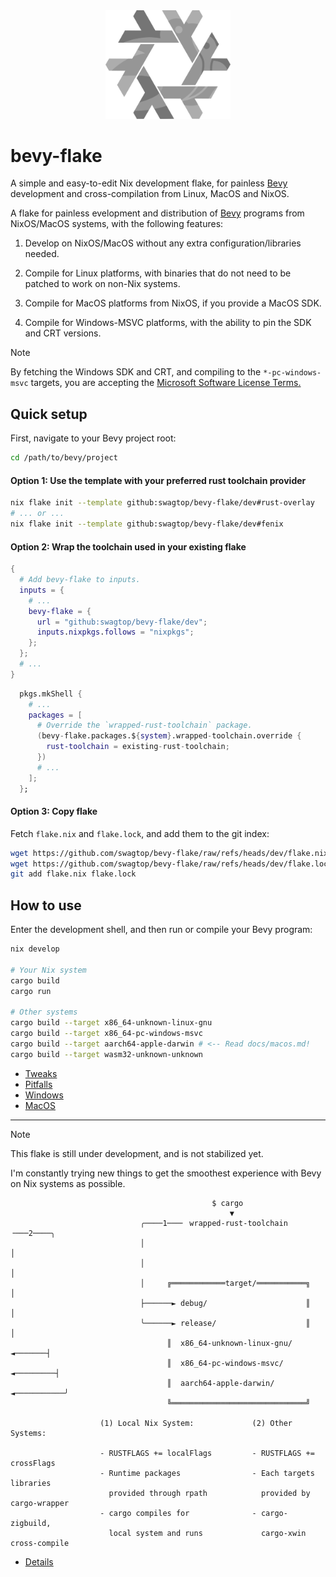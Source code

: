 <div align="center"> <img src="bevy-flake.svg" width="200"/> </div>

# bevy-flake

A simple and easy-to-edit Nix development flake, for painless [Bevy][bevy]
development and cross-compilation from Linux, MacOS and NixOS.

A flake for painless evelopment and distribution of [Bevy][bevy] programs from
NixOS/MacOS systems, with the following features:

1) Develop on NixOS/MacOS without any extra configuration/libraries needed.

2) Compile for Linux platforms, with binaries that do not need to be patched to
   work on non-Nix systems.

3) Compile for MacOS platforms from NixOS, if you provide a MacOS SDK.

4) Compile for Windows-MSVC platforms, with the ability to pin the SDK and CRT
   versions.

[bevy]: https://github.com/bevyengine/bevy

> [!NOTE]
> By fetching the Windows SDK and CRT, and compiling to the `*-pc-windows-msvc`
> targets, you are accepting the [Microsoft Software License Terms.][license]

[license]: https://go.microsoft.com/fwlink/?LinkId=2086102

## Quick setup

First, navigate to your Bevy project root:

```sh
cd /path/to/bevy/project
```
#### Option 1: Use the template with your preferred rust toolchain provider

```sh
nix flake init --template github:swagtop/bevy-flake/dev#rust-overlay
# ... or ...
nix flake init --template github:swagtop/bevy-flake/dev#fenix
```

#### Option 2: Wrap the toolchain used in your existing flake

```nix
{
  # Add bevy-flake to inputs.
  inputs = {
    # ...
    bevy-flake = {
      url = "github:swagtop/bevy-flake/dev";
      inputs.nixpkgs.follows = "nixpkgs";
    };
  };
  # ...
}
```

```nix
  pkgs.mkShell {
    # ...
    packages = [
      # Override the `wrapped-rust-toolchain` package.
      (bevy-flake.packages.${system}.wrapped-toolchain.override {
        rust-toolchain = existing-rust-toolchain;
      })
      # ...
    ];
  };
```

#### Option 3: Copy flake

Fetch `flake.nix` and `flake.lock`, and add them to the git index:

```sh
wget https://github.com/swagtop/bevy-flake/raw/refs/heads/dev/flake.nix
wget https://github.com/swagtop/bevy-flake/raw/refs/heads/dev/flake.lock
git add flake.nix flake.lock
```

## How to use

Enter the development shell, and then run or compile your Bevy program:

```sh
nix develop

# Your Nix system
cargo build
cargo run

# Other systems
cargo build --target x86_64-unknown-linux-gnu
cargo build --target x86_64-pc-windows-msvc
cargo build --target aarch64-apple-darwin # <-- Read docs/macos.md!
cargo build --target wasm32-unknown-unknown
```

- [Tweaks](docs/tweaks.md)
- [Pitfalls](docs/pitfalls.md)
- [Windows](docs/windows.md)
- [MacOS](docs/macos.md)

--------------------------------------------------------------------------------

> [!NOTE]
> This flake is still under development, and is not stabilized yet.
>
> I'm constantly trying new things to get the smoothest experience with Bevy on
> Nix systems as possible.

```
                                             $ cargo
                                                 ▼
                             ╭────1───╴ wrapped-rust-toolchain ╶───2────╮
                             │                                          │
                             │                                          │
                             │     ╔════════════target/═══════════╗     │
                             ├──────► debug/                      ║     │
                             ╰──────► release/                    ║     │
                                   ║  x86_64-unknown-linux-gnu/ ◄───────┤
                                   ║  x86_64-pc-windows-msvc/ ◄─────────┤
                                   ║  aarch64-apple-darwin/ ◄───────────╯
                                   ╚══════════════════════════════╝

                    (1) Local Nix System:             (2) Other Systems:

                    - RUSTFLAGS += localFlags         - RUSTFLAGS += crossFlags
                    - Runtime packages                - Each targets libraries
                      provided through rpath            provided by cargo-wrapper
                    - cargo compiles for              - cargo-zigbuild,
                      local system and runs             cargo-xwin cross-compile
```

- [Details](docs/details.md)
